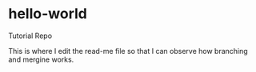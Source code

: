 # hello-world
Tutorial Repo

This is where I edit the read-me file so that I can observe how branching and mergine works.
